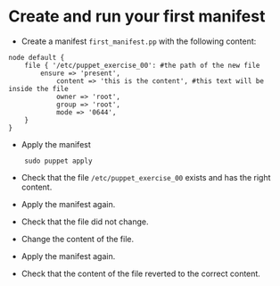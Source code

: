 Create and run your first manifest
==================================

* Create a manifest `first_manifest.pp` with the following content:
```puppet
node default {
	file { '/etc/puppet_exercise_00': #the path of the new file
		ensure => 'present',
			content => 'this is the content', #this text will be inside the file
			owner => 'root',
			group => 'root',
			mode => '0644',
	}
}
```

* Apply the manifest

```shell
	sudo puppet apply 
```

* Check that the file `/etc/puppet_exercise_00` exists and has the right content.

* Apply the manifest again.

* Check that the file did not change.

* Change the content of the file.

* Apply the manifest again.

* Check that the content of the file reverted to the correct content.
